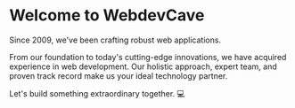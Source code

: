 # Welcome to WebdevCave

Since 2009, we've been crafting robust web applications. 

From our foundation to today's cutting-edge innovations, we have acquired experience in web development. Our holistic approach, expert team, and proven track record make us your ideal technology partner. 

Let's build something extraordinary together. 💻